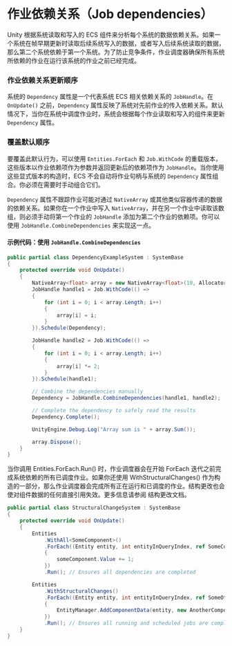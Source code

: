 # 作业依赖关系（Job dependencies）

Unity 根据系统读取和写入的 ECS 组件来分析每个系统的数据依赖关系。如果一个系统在帧早期更新时读取后续系统写入的数据，或者写入后续系统读取的数据，那么第二个系统依赖于第一个系统。为了防止竞争条件，作业调度器确保所有系统所依赖的作业在运行该系统的作业之前已经完成。

### 作业依赖关系更新顺序

系统的 `Dependency` 属性是一个代表系统 ECS 相关依赖关系的 `JobHandle`。在 `OnUpdate()` 之前，`Dependency` 属性反映了系统对先前作业的传入依赖关系。默认情况下，当你在系统中调度作业时，系统会根据每个作业读取和写入的组件来更新 `Dependency` 属性。

### 覆盖默认顺序

要覆盖此默认行为，可以使用 `Entities.ForEach` 和 `Job.WithCode` 的重载版本，这些版本以作业依赖项作为参数并返回更新后的依赖项作为 `JobHandle`。当你使用这些显式版本的构造时，ECS 不会自动将作业句柄与系统的 `Dependency` 属性组合。你必须在需要时手动组合它们。

`Dependency` 属性不跟踪作业可能对通过 `NativeArray` 或其他类似容器传递的数据的依赖关系。如果你在一个作业中写入 `NativeArray`，并在另一个作业中读取该数组，则必须手动将第一个作业的 `JobHandle` 添加为第二个作业的依赖项。你可以使用 `JobHandle.CombineDependencies` 来实现这一点。

#### 示例代码：使用 `JobHandle.CombineDependencies`

```csharp
public partial class DependencyExampleSystem : SystemBase
{
    protected override void OnUpdate()
    {
        NativeArray<float> array = new NativeArray<float>(10, Allocator.TempJob);
        JobHandle handle1 = Job.WithCode(() =>
        {
            for (int i = 0; i < array.Length; i++)
            {
                array[i] = i;
            }
        }).Schedule(Dependency);

        JobHandle handle2 = Job.WithCode(() =>
        {
            for (int i = 0; i < array.Length; i++)
            {
                array[i] *= 2;
            }
        }).Schedule(handle1);

        // Combine the dependencies manually
        Dependency = JobHandle.CombineDependencies(handle1, handle2);

        // Complete the dependency to safely read the results
        Dependency.Complete();

        UnityEngine.Debug.Log("Array sum is " + array.Sum());

        array.Dispose();
    }
}
```

当你调用 Entities.ForEach.Run() 时，作业调度器会在开始 ForEach 迭代之前完成系统依赖的所有已调度作业。如果你还使用 WithStructuralChanges() 作为构造的一部分，那么作业调度器会完成所有正在运行和已调度的作业。结构更改也会使对组件数据的任何直接引用失效。更多信息请参阅 结构更改文档。

```csharp
public partial class StructuralChangeSystem : SystemBase
{
    protected override void OnUpdate()
    {
        Entities
            .WithAll<SomeComponent>()
            .ForEach((Entity entity, int entityInQueryIndex, ref SomeComponent someComponent) =>
            {
                someComponent.Value += 1;
            })
            .Run(); // Ensures all dependencies are completed

        Entities
            .WithStructuralChanges()
            .ForEach((Entity entity, int entityInQueryIndex, ref SomeOtherComponent otherComponent) =>
            {
                EntityManager.AddComponentData(entity, new AnotherComponent { Value = 42 });
            })
            .Run(); // Ensures all running and scheduled jobs are completed
    }
}

```
